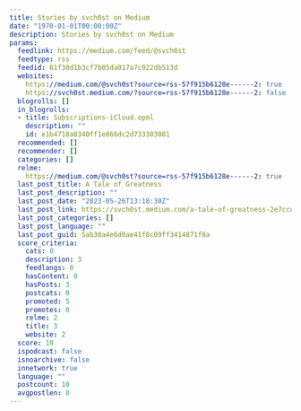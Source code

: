 ```yaml
---
title: Stories by svch0st on Medium
date: "1970-01-01T00:00:00Z"
description: Stories by svch0st on Medium
params:
  feedlink: https://medium.com/feed/@svch0st
  feedtype: rss
  feedid: 81f30d1b3cf7b05da017a7c922db513d
  websites:
    https://medium.com/@svch0st?source=rss-57f915b6128e------2: true
    https://svch0st.medium.com/?source=rss-57f915b6128e------2: false
  blogrolls: []
  in_blogrolls:
  - title: Subscriptions-iCloud.opml
    description: ""
    id: e1b4718a0340ff1e866dc2d733303081
  recommended: []
  recommender: []
  categories: []
  relme:
    https://medium.com/@svch0st?source=rss-57f915b6128e------2: true
  last_post_title: A Tale of Greatness
  last_post_description: ""
  last_post_date: "2023-05-26T13:18:30Z"
  last_post_link: https://svch0st.medium.com/a-tale-of-greatness-2e7ccd3a978f?source=rss-57f915b6128e------2
  last_post_categories: []
  last_post_language: ""
  last_post_guid: 5ab30a4e6d0ae41f8c09ff3414871f8a
  score_criteria:
    cats: 0
    description: 3
    feedlangs: 0
    hasContent: 0
    hasPosts: 3
    postcats: 0
    promoted: 5
    promotes: 0
    relme: 2
    title: 3
    website: 2
  score: 18
  ispodcast: false
  isnoarchive: false
  innetwork: true
  language: ""
  postcount: 10
  avgpostlen: 0
---
```

